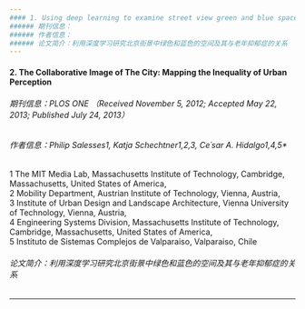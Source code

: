 ```yaml
---
#### 1. Using deep learning to examine street view green and blue spaces and their associations with geriatric depression in Beijing, China [链接](https://www.sciencedirect.com/science/article/pii/S016041201832539X)
###### 期刊信息：
###### 作者信息：
###### 论文简介：利用深度学习研究北京街景中绿色和蓝色的空间及其与老年抑郁症的关系
---
```

#### 2. The Collaborative Image of The City: Mapping the Inequality of Urban Perception
###### 期刊信息：PLOS ONE （Received November 5, 2012; Accepted May 22, 2013; Published July 24, 2013）
###### 作者信息：Philip Salesses1, Katja Schechtner1,2,3, Ce´sar A. Hidalgo1,4,5*
1 The MIT Media Lab, Massachusetts Institute of Technology, Cambridge, Massachusetts, United States of America,   
2 Mobility Department, Austrian Institute of Technology, Vienna, Austria,   
3 Institute of Urban Design and Landscape Architecture, Vienna University of Technology, Vienna, Austria,  
4 Engineering Systems Division, Massachusetts Institute of Technology, Cambridge, Massachusetts, United States of America,   
5 Instituto de Sistemas Complejos de Valparaiso, Valparaiso, Chile
###### 论文简介：利用深度学习研究北京街景中绿色和蓝色的空间及其与老年抑郁症的关系
---
